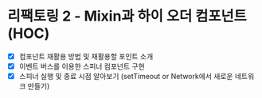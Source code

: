 # 리팩토링 2 - Mixin과 하이 오더 컴포넌트(HOC)

- [x] 컴포넌트 재활용 방법 및 재활용할 포인트 소개
- [x] 이벤트 버스를 이용한 스피너 컴포넌트 구현
- [x] 스피너 실행 및 종료 시점 알아보기 (setTimeout or Network에서 새로운 네트워크 만들기)
